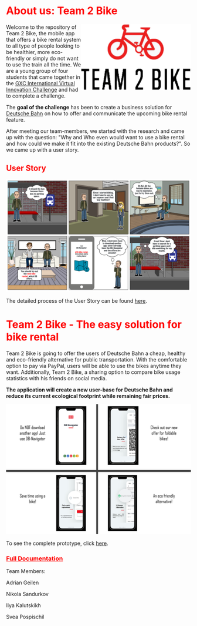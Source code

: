 <h1 style="color:red">About us: Team 2 Bike</h1>

<img align="right" src="images/logo2.png" width="300" height="180">

Welcome to the repository of Team 2 Bike, the mobile app that offers a bike rental system to all type of people looking to be healthier, more eco-friendly or simply do not want to use the train all the time. We are a young group of four students that came together in the [GXC International Virtual Innovation Challenge](https://www.hm.edu/en/international/projects_1/gxc/gxc_virtual_innovation_challenge.en.html) and had to complete a challenge. 

The **goal of the challenge** has been to create a business solution for [Deutsche Bahn](https://www.bahn.de/) on how to offer and communicate the upcoming bike rental feature.

After meeting our team-members, we started with the research and came up with the question: "Why and Who even would want to use a bike rental and how could we make it fit into the existing Deutsche Bahn products?". So we came up with a user story.


<h2 style="color:red">User Story</h2>

![](images/storyboard-rework.PNG)

The detailed process of the User Story can be found [here](https://github.com/gxc-challenge-winter21/gxc-team-2/wiki/Userstory).


<h1 style="color:red">Team 2 Bike - The easy solution for bike rental</h1>

Team 2 Bike is going to offer the users of Deutsche Bahn a cheap, healthy and eco-friendly alternative for public transportation. With the comfortable option to pay via PayPal, users will be able to use the bikes anytime they want. Additionally, Team 2 Bike, a sharing option to compare bike usage statistics with his friends on social media.   

**The application will create a new user-base for Deutsche Bahn and reduce its current ecological footprint while remaining fair prices.**

![](/images/commercial-image.PNG)

To see the complete prototype, click [here](https://www.google.de).
<h3><a style="color:red" href="https://github.com/gxc-challenge-winter21/gxc-team-2/wiki">Full Documentation</a></h3>

Team Members:

Adrian Geilen

Nikola Sandurkov

Ilya Kalutskikh

Svea Pospischil
